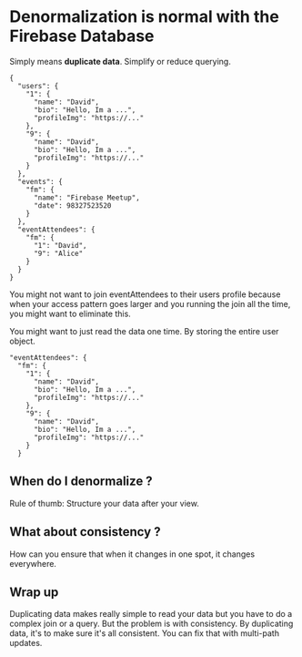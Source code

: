 # Denormalization is normal with the Firebase Database

Simply means **duplicate data**. Simplify or reduce querying.

```
{
  "users": {
    "1": {
      "name": "David",
      "bio": "Hello, Im a ...",
      "profileImg": "https://..."
    },
    "9": {
      "name": "David",
      "bio": "Hello, Im a ...",
      "profileImg": "https://..."
    }
  },
  "events": {
    "fm": {
      "name": "Firebase Meetup",
      "date": 98327523520
    }
  },
  "eventAttendees": {
    "fm": {
      "1": "David",
      "9": "Alice"
    }
  }
}
```

You might not want to join eventAttendees to their users profile because when your access pattern goes larger and you running the join all the time, you might want to eliminate this.

You might want to just read the data one time. By storing the entire user object.

```
"eventAttendees": {
  "fm": {
    "1": {
      "name": "David",
      "bio": "Hello, Im a ...",
      "profileImg": "https://..."
    },
    "9": {
      "name": "David",
      "bio": "Hello, Im a ...",
      "profileImg": "https://..."
    }
  }
```

## When do I denormalize ?

Rule of thumb: Structure your data after your view.

## What about consistency ?

How can you ensure that when it changes in one spot, it changes everywhere. 

## Wrap up

Duplicating data makes really simple to read your data but you have to do a complex join or a query. But the problem is with consistency. By duplicating data, it's to make sure it's all consistent. You can fix that with multi-path updates.
